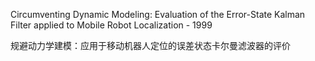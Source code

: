 Circumventing Dynamic Modeling: Evaluation of the Error-State Kalman Filter applied to Mobile Robot Localization - 1999

规避动力学建模：应用于移动机器人定位的误差状态卡尔曼滤波器的评价
